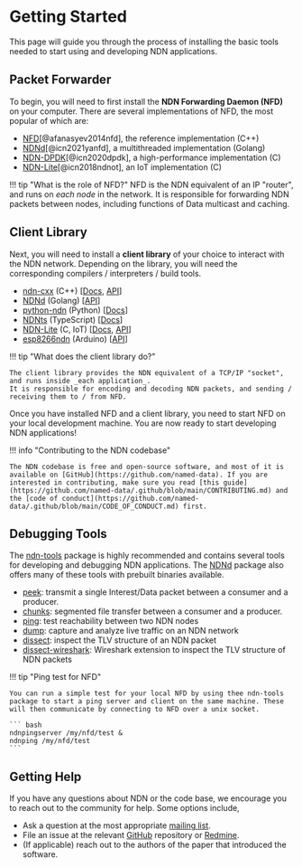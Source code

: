 # Getting Started

This page will guide you through the process of installing the basic tools needed to start using and developing NDN applications.

## Packet Forwarder

To begin, you will need to first install the **NDN Forwarding Daemon (NFD)** on your computer.
There are several implementations of NFD, the most popular of which are:

  * [NFD](https://docs.named-data.net/NFD/current/INSTALL.html)[@afanasyev2014nfd], the reference implementation (C++)
  * [NDNd](https://github.com/named-data/ndnd)[@icn2021yanfd], a multithreaded implementation (Golang)
  * [NDN-DPDK](https://github.com/usnistgov/ndn-dpdk)[@icn2020dpdk], a high-performance implementation (C)
  * [NDN-Lite](https://github.com/named-data-iot/ndn-lite)[@icn2018ndnot], an IoT implementation (C)

!!! tip "What is the role of NFD?"
    NFD is the NDN equivalent of an IP "router", and runs on _each node_ in the network.
    It is responsible for forwarding NDN packets between nodes, including functions of Data multicast and caching.

## Client Library

Next, you will need to install a **client library** of your choice to interact with the NDN network.
Depending on the library, you will need the corresponding compilers / interpreters / build tools.

  * [ndn-cxx](https://github.com/named-data/ndn-cxx) (C++) [[Docs](https://docs.named-data.net/ndn-cxx/current/INSTALL.html), [API](https://docs.named-data.net/ndn-cxx/current/doxygen/annotated.html)]
  * [NDNd](https://github.com/named-data/ndnd) (Golang) [[API](https://pkg.go.dev/github.com/named-data/ndnd)]
  * [python-ndn](https://github.com/named-data/python-ndn) (Python) [[Docs](https://python-ndn.readthedocs.io/en/latest/)]
  * [NDNts](https://github.com/yoursunny/NDNts) (TypeScript) [[Docs](https://yoursunny.com/p/NDNts/)]
  * [NDN-Lite](https://github.com/named-data-iot/ndn-lite) (C, IoT) [[Docs](https://github.com/named-data-iot/ndn-lite/wiki), [API](https://zjkmxy.github.io/ndn-lite-docs/index.html)]
  * [esp8266ndn](https://github.com/yoursunny/esp8266ndn) (Arduino) [[API](https://esp8266ndn.ndn.today/)]

!!! tip "What does the client library do?"

    The client library provides the NDN equivalent of a TCP/IP "socket", and runs inside _each application_.
    It is responsible for encoding and decoding NDN packets, and sending / receiving them to / from NFD.

Once you have installed NFD and a client library, you need to start NFD on your local development machine.
You are now ready to start developing NDN applications!

!!! info "Contributing to the NDN codebase"

    The NDN codebase is free and open-source software, and most of it is available on [GitHub](https://github.com/named-data). If you are interested in contributing, make sure you read [this guide](https://github.com/named-data/.github/blob/main/CONTRIBUTING.md) and the [code of conduct](https://github.com/named-data/.github/blob/main/CODE_OF_CONDUCT.md) first.

## Debugging Tools

The [ndn-tools](https://github.com/named-data/ndn-tools) package is highly recommended and contains several tools for developing and debugging NDN applications. The [NDNd](https://github.com/named-data/ndnd) package also offers many of these tools with prebuilt binaries available.

  * [peek](https://github.com/named-data/ndn-tools/tree/master/tools/peek): transmit a single Interest/Data packet between a consumer and a producer.
  * [chunks](https://github.com/named-data/ndn-tools/tree/master/tools/chunks): segmented file transfer between a consumer and a producer.
  * [ping](https://github.com/named-data/ndn-tools/tree/master/tools/ping): test reachability between two NDN nodes
  * [dump](https://github.com/named-data/ndn-tools/tree/master/tools/dump): capture and analyze live traffic on an NDN network
  * [dissect](https://github.com/named-data/ndn-tools/tree/master/tools/dissect): inspect the TLV structure of an NDN packet
  * [dissect-wireshark](https://github.com/named-data/ndn-tools/tree/master/tools/dissect-wireshark): Wireshark extension to inspect the TLV structure of NDN packets

!!! tip "Ping test for NFD"

    You can run a simple test for your local NFD by using thee ndn-tools package to start a ping server and client on the same machine. These will then communicate by connecting to NFD over a unix socket.

    ``` bash
    ndnpingserver /my/nfd/test &
    ndnping /my/nfd/test
    ```

## Getting Help

If you have any questions about NDN or the code base, we encourage you to reach out to the community for help.
Some options include,

  - Ask a question at the most appropriate [mailing list](https://named-data.net/codebase/platform/support/mailing-lists/).
  - File an issue at the relevant [GitHub](https://github.com/named-data) repository or [Redmine](https://redmine.named-data.net/projects).
  - (If applicable) reach out to the authors of the paper that introduced the software.
